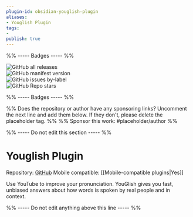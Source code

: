 ```yaml
---
plugin-id: obsidian-youglish-plugin
aliases:
- Youglish Plugin
tags: 
- 
publish: true
---
```


%% ----- Badges ----- %%

![GitHub all releases](https://img.shields.io/github/downloads/nhaouari/obsidian-youglish-plugin/total?color=573E7A&logo=github&style=for-the-badge)   
![GitHub manifest version](https://img.shields.io/github/manifest-json/v/nhaouari/obsidian-youglish-plugin?color=573E7A&logo=github&style=for-the-badge)   
![GitHub issues by-label](https://img.shields.io/github/issues/nhaouari/obsidian-youglish-plugin/help%20wanted?color=573E7A&logo=github&style=for-the-badge)   
![GitHub Repo stars](https://img.shields.io/github/stars/nhaouari/obsidian-youglish-plugin?color=573E7A&logo=github&style=for-the-badge)

%% ----- Badges ----- %%

%% Does the repository or author have any sponsoring links? Uncomment the next line and add them below. If they don't, please delete the placeholder tag. %%
%% Sponsor this work: #placeholder/author %%

%% ----- Do not edit this section ----- %%

# Youglish Plugin

Repository: [GitHub](https://github.com/nhaouari/obsidian-youglish-plugin)
Mobile compatible: [[Mobile-compatible plugins|Yes]]

Use YouTube to improve your pronunciation. YouGlish gives you fast, unbiased answers about how words is spoken by real people and in context.

%% ----- Do not edit anything above this line ----- %% 
